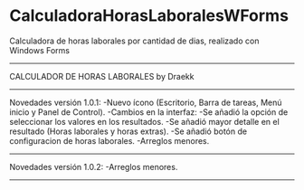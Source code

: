 # CalculadoraHorasLaboralesWForms
Calculadora de horas laborales por cantidad de dias, realizado con Windows Forms

******************************************
CALCULADOR DE HORAS LABORALES by Draekk
******************************************

Novedades versión 1.0.1:
-Nuevo ícono (Escritorio, Barra de tareas, Menú inicio y Panel de Control).
-Cambios en la interfaz:
	-Se añadió la opción de seleccionar los valores en los resultados.
	-Se añadió mayor detalle en el resultado (Horas laborales y horas extras).
	-Se añadió botón de configuracion de horas laborales.
-Arreglos menores.
******************************************

Novedades versión 1.0.2:
-Arreglos menores.
******************************************
